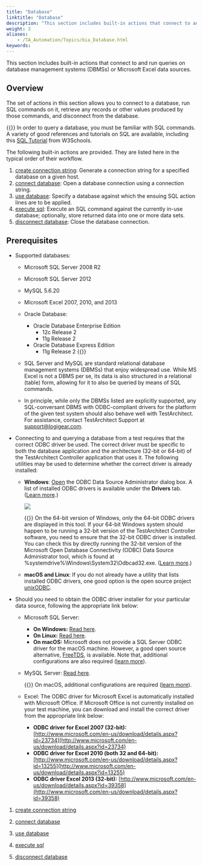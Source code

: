 ```yaml
--- 
title: "Database"
linktitle: "Database"
description: "This section includes built-in actions that connect to and run queries on database management systems (DBMSs) or Microsoft Excel data sources."
weight: 3
aliases: 
    - /TA_Automation/Topics/bia_Database.html
keywords: 
---
```


This section includes built-in actions that connect to and run queries on database management systems \(DBMSs\) or Microsoft Excel data sources.

## Overview

The set of actions in this section allows you to connect to a database, run SQL commands on it, retrieve any records or other values produced by those commands, and disconnect from the database.

{{<note>}} In order to query a database, you must be familiar with SQL commands. A variety of good references and tutorials on SQL are available, including this [SQL Tutorial](http://www.w3schools.com/sql/) from W3Schools.

The following built-in actions are provided. They are listed here in the typical order of their workflow.

1.  [create connection string](/TA_Automation/Topics/bia_create_connection_string.html): Generate a connection string for a specified database on a given host.
2.  [connect database](/TA_Automation/Topics/bia_connect_database.html): Open a database connection using a connection string.
3.  [use database](/TA_Automation/Topics/bia_use_database.html): Specify a database against which the ensuing SQL action lines are to be applied.
4.  [execute sql](/TA_Automation/Topics/bia_execute_sql.html): Execute an SQL command against the currently in-use database; optionally, store returned data into one or more data sets.
5.  [disconnect database](/TA_Automation/Topics/bia_disconnect_database.html): Close the database connection.

## Prerequisites

-   Supported databases:

    -   Microsoft SQL Server 2008 R2
    -   Microsoft SQL Server 2012
    -   MySQL 5.6.20
    -   Microsoft Excel 2007, 2010, and 2013
    -   Oracle Database:
        -   Oracle Database Enterprise Edition
            -   12c Release 2
            -   11g Release 2
        -   Oracle Database Express Edition
            -   11g Release 2
    {{<note>}}

    -   SQL Server and MySQL are standard relational database management systems \(DBMSs\) that enjoy widespread use. While MS Excel is not a DBMS per se, its data is also structured in a relational \(table\) form, allowing for it to also be queried by means of SQL commands.
    -   In principle, while only the DBMSs listed are explicitly supported, any SQL-conversant DBMS with ODBC-compliant drivers for the platform of the given test system should also behave well with TestArchitect. For assistance, contact TestArchitect Support at [support@logigear.com](mailto:support@logigear.com).
-   Connecting to and querying a database from a test requires that the correct ODBC driver be used. The correct driver must be specific to both the database application and the architecture \(32-bit or 64-bit\) of the TestArchitect Controller application that uses it. The following utilities may be used to determine whether the correct driver is already installed:
    -   **Windows**: [Open](https://docs.microsoft.com/en-us/sql/database-engine/configure-windows/open-the-odbc-data-source-administrator) the ODBC Data Source Administrator dialog box. A list of installed ODBC drivers is available under the **Drivers** tab. \([Learn more](https://docs.microsoft.com/en-us/sql/odbc/admin/viewing-drivers).\)

        ![](/images/TA_Automation/Images/ODBC_data_source_administration_dlg.png)

        {{<note>}} On the 64-bit version of Windows, only the 64-bit ODBC drivers are displayed in this tool. If your 64-bit Windows system should happen to be running a 32-bit version of the TestArchitect Controller software, you need to ensure that the 32-bit ODBC driver is installed. You can check this by directly running the 32-bit version of the Microsoft Open Database Connectivity \(ODBC\) Data Source Administrator tool, which is found at %systemdrive%\\Windows\\System32\\Odbcad32.exe. \([Learn more](https://support.microsoft.com/en-us/kb/942976).\)

    -   **macOS and Linux**: If you do not already have a utility that lists installed ODBC drivers, one good option is the open source project [unixODBC](http://www.unixodbc.org/).
-   Should you need to obtain the ODBC driver installer for your particular data source, following the appropriate link below:
    -   Microsoft SQL Server:
        -   **On Windows:** [Read here](https://docs.microsoft.com/en-us/sql/connect/odbc/download-odbc-driver-for-sql-server).
        -   **On Linux:** [Read here](https://docs.microsoft.com/en-us/sql/connect/odbc/download-odbc-driver-for-sql-server).
        -   **On macOS:** Microsoft does not provide a SQL Server ODBC driver for the macOS machine. However, a good open source alternative, [FreeTDS](http://www.freetds.org/), is available. Note that, additional configurations are also required \([learn more](/TA_Automation/Topics/aut_testing_database_Mac_setup_MSSQL.html)\).
    -   MySQL Server: [Read here](http://dev.mysql.com/downloads/connector/odbc/).

        {{<note>}} On macOS, additional configurations are required \([learn more](/TA_Automation/Topics/aut_testing_database_Mac_setup_MySQL.html)\).

    -   Excel: The ODBC driver for Microsoft Excel is automatically installed with Microsoft Office. If Microsoft Office is not currently installed on your test machine, you can download and install the correct driver from the appropriate link below:
        -   **ODBC driver for Excel 2007 \(32-bit\):** [http://www.microsoft.com/en-us/download/details.aspx?id=23734](http://www.microsoft.com/en-us/download/details.aspx?id=23734)
        -   **ODBC driver for Excel 2010 \(both 32 and 64-bit\):** [http://www.microsoft.com/en-us/download/details.aspx?id=13255](http://www.microsoft.com/en-us/download/details.aspx?id=13255)
        -   **ODBC driver Excel 2013 \(32-bit\):** [http://www.microsoft.com/en-us/download/details.aspx?id=39358](http://www.microsoft.com/en-us/download/details.aspx?id=39358)

1.  [create connection string](/TA_Automation/Topics/bia_create_connection_string.html)  

2.  [connect database](/TA_Automation/Topics/bia_connect_database.html)  

3.  [use database](/TA_Automation/Topics/bia_use_database.html)  

4.  [execute sql](/TA_Automation/Topics/bia_execute_sql.html)  

5.  [disconnect database](/TA_Automation/Topics/bia_disconnect_database.html)  





